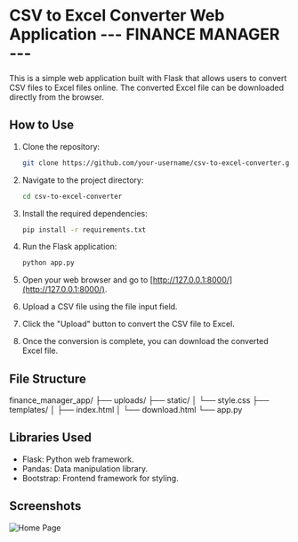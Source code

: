# CSV to Excel Converter Web Application --- FINANCE MANAGER ---

This is a simple web application built with Flask that allows users to convert CSV files to Excel files online. The converted Excel file can be downloaded directly from the browser.

## How to Use

1. Clone the repository:

    ```bash
    git clone https://github.com/your-username/csv-to-excel-converter.git
    ```

2. Navigate to the project directory:

    ```bash
    cd csv-to-excel-converter
    ```

3. Install the required dependencies:

    ```bash
    pip install -r requirements.txt
    ```

4. Run the Flask application:

    ```bash
    python app.py
    ```

5. Open your web browser and go to [http://127.0.0.1:8000/](http://127.0.0.1:8000/).

6. Upload a CSV file using the file input field.

7. Click the "Upload" button to convert the CSV file to Excel.

8. Once the conversion is complete, you can download the converted Excel file.

## File Structure

finance_manager_app/
    ├── uploads/
    ├── static/
    │   └── style.css
    ├── templates/
    │   ├── index.html
    │   └── download.html
    └── app.py

## Libraries Used

- Flask: Python web framework.
- Pandas: Data manipulation library.
- Bootstrap: Frontend framework for styling.

## Screenshots

![Home Page](screenshots/home_page.png)








